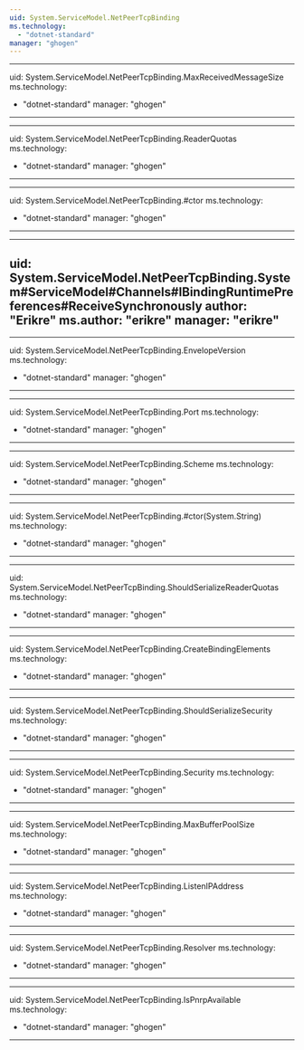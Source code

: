 ```yaml
---
uid: System.ServiceModel.NetPeerTcpBinding
ms.technology: 
  - "dotnet-standard"
manager: "ghogen"
---
```


---
uid: System.ServiceModel.NetPeerTcpBinding.MaxReceivedMessageSize
ms.technology: 
  - "dotnet-standard"
manager: "ghogen"
---

---
uid: System.ServiceModel.NetPeerTcpBinding.ReaderQuotas
ms.technology: 
  - "dotnet-standard"
manager: "ghogen"
---

---
uid: System.ServiceModel.NetPeerTcpBinding.#ctor
ms.technology: 
  - "dotnet-standard"
manager: "ghogen"
---

---
uid: System.ServiceModel.NetPeerTcpBinding.System#ServiceModel#Channels#IBindingRuntimePreferences#ReceiveSynchronously
author: "Erikre"
ms.author: "erikre"
manager: "erikre"
---

---
uid: System.ServiceModel.NetPeerTcpBinding.EnvelopeVersion
ms.technology: 
  - "dotnet-standard"
manager: "ghogen"
---

---
uid: System.ServiceModel.NetPeerTcpBinding.Port
ms.technology: 
  - "dotnet-standard"
manager: "ghogen"
---

---
uid: System.ServiceModel.NetPeerTcpBinding.Scheme
ms.technology: 
  - "dotnet-standard"
manager: "ghogen"
---

---
uid: System.ServiceModel.NetPeerTcpBinding.#ctor(System.String)
ms.technology: 
  - "dotnet-standard"
manager: "ghogen"
---

---
uid: System.ServiceModel.NetPeerTcpBinding.ShouldSerializeReaderQuotas
ms.technology: 
  - "dotnet-standard"
manager: "ghogen"
---

---
uid: System.ServiceModel.NetPeerTcpBinding.CreateBindingElements
ms.technology: 
  - "dotnet-standard"
manager: "ghogen"
---

---
uid: System.ServiceModel.NetPeerTcpBinding.ShouldSerializeSecurity
ms.technology: 
  - "dotnet-standard"
manager: "ghogen"
---

---
uid: System.ServiceModel.NetPeerTcpBinding.Security
ms.technology: 
  - "dotnet-standard"
manager: "ghogen"
---

---
uid: System.ServiceModel.NetPeerTcpBinding.MaxBufferPoolSize
ms.technology: 
  - "dotnet-standard"
manager: "ghogen"
---

---
uid: System.ServiceModel.NetPeerTcpBinding.ListenIPAddress
ms.technology: 
  - "dotnet-standard"
manager: "ghogen"
---

---
uid: System.ServiceModel.NetPeerTcpBinding.Resolver
ms.technology: 
  - "dotnet-standard"
manager: "ghogen"
---

---
uid: System.ServiceModel.NetPeerTcpBinding.IsPnrpAvailable
ms.technology: 
  - "dotnet-standard"
manager: "ghogen"
---
